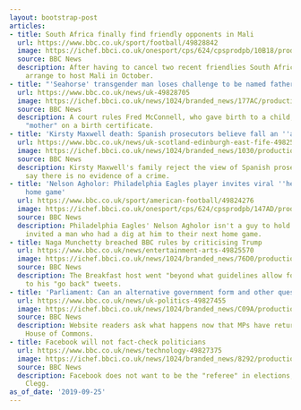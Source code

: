 ```yaml
---
layout: bootstrap-post
articles:
- title: South Africa finally find friendly opponents in Mali
  url: https://www.bbc.co.uk/sport/football/49828842
  image: https://ichef.bbci.co.uk/onesport/cps/624/cpsprodpb/10B18/production/_108567386_gettyimages-493362242.jpg
  source: BBC News
  description: After having to cancel two recent friendlies South Africa manage to
    arrange to host Mali in October.
- title: "'Seahorse' transgender man loses challenge to be named father"
  url: https://www.bbc.co.uk/news/uk-49828705
  image: https://ichef.bbci.co.uk/news/1024/branded_news/177AC/production/_101927169_hi013314976-1.jpg
  source: BBC News
  description: A court rules Fred McConnell, who gave birth to a child, must be named
    "mother" on a birth certificate.
- title: 'Kirsty Maxwell death: Spanish prosecutors believe fall an ''accident'''
  url: https://www.bbc.co.uk/news/uk-scotland-edinburgh-east-fife-49825466
  image: https://ichef.bbci.co.uk/news/1024/branded_news/1030/production/_101044140_kirsty2.jpg
  source: BBC News
  description: Kirsty Maxwell's family reject the view of Spanish prosecutors who
    say there is no evidence of a crime.
- title: 'Nelson Agholor: Philadelphia Eagles player invites viral ''hero'' to next
    home game'
  url: https://www.bbc.co.uk/sport/american-football/49824276
  image: https://ichef.bbci.co.uk/onesport/cps/624/cpsprodpb/147AD/production/_108958838_nelson.jpg
  source: BBC News
  description: Philadelphia Eagles' Nelson Agholor isn't a guy to hold grudges - he's
    invited a man who had a dig at him to their next home game.
- title: Naga Munchetty breached BBC rules by criticising Trump
  url: https://www.bbc.co.uk/news/entertainment-arts-49825570
  image: https://ichef.bbci.co.uk/news/1024/branded_news/76D0/production/_108961403_nagagetty.jpg
  source: BBC News
  description: The Breakfast host went "beyond what guidelines allow for" in her response
    to his "go back" tweets.
- title: 'Parliament: Can an alternative government form and other questions'
  url: https://www.bbc.co.uk/news/uk-politics-49827455
  image: https://ichef.bbci.co.uk/news/1024/branded_news/C09A/production/_108960394_borisjohnsongetty.jpg
  source: BBC News
  description: Website readers ask what happens now that MPs have returned to the
    House of Commons.
- title: Facebook will not fact-check politicians
  url: https://www.bbc.co.uk/news/technology-49827375
  image: https://ichef.bbci.co.uk/news/1024/branded_news/8292/production/_108962433_mediaitem108961549.jpg
  source: BBC News
  description: Facebook does not want to be the "referee" in elections, says Sir Nick
    Clegg.
as_of_date: '2019-09-25'
---
```



